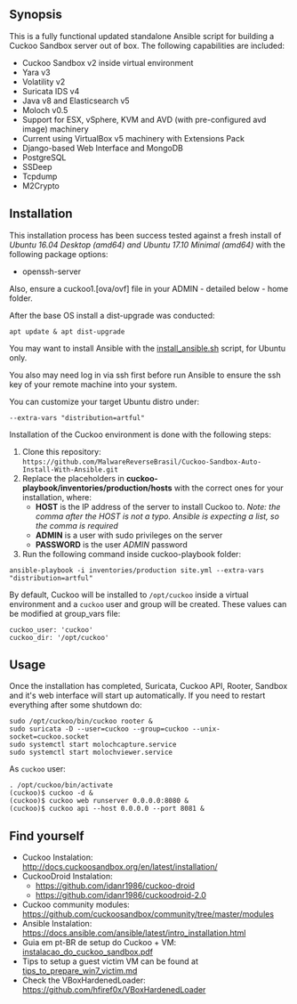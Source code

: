 ## Synopsis

This is a fully functional updated standalone Ansible script for building a Cuckoo Sandbox server out of box. The following capabilities are included:

- Cuckoo Sandbox v2 inside virtual environment
- Yara v3
- Volatility v2
- Suricata IDS v4
- Java v8 and Elasticsearch v5
- Moloch v0.5
- Support for ESX, vSphere, KVM and AVD (with pre-configured avd image) machinery
- Current using VirtualBox v5 machinery with Extensions Pack
- Django-based Web Interface and MongoDB
- PostgreSQL
- SSDeep
- Tcpdump
- M2Crypto

## Installation

This installation process has been success tested against a fresh install of _Ubuntu 16.04 Desktop (amd64) and Ubuntu 17.10 Minimal (amd64)_ with the following package options:

- openssh-server

Also, ensure a cuckoo1.[ova/ovf] file in your ADMIN - detailed below - home folder.

After the base OS install a dist-upgrade was conducted:

`apt update & apt dist-upgrade`

You may want to install Ansible with the [install_ansible.sh](install_ansible.sh) script, for Ubuntu only.

You also may need log in via ssh first before run Ansible to ensure the ssh key of your remote machine into your system.

You can customize your target Ubuntu distro under:

    --extra-vars "distribution=artful"

Installation of the Cuckoo environment is done with the following steps:

1. Clone this repository:
`https://github.com/MalwareReverseBrasil/Cuckoo-Sandbox-Auto-Install-With-Ansible.git`
2. Replace the placeholders in **cuckoo-playbook/inventories/production/hosts** with the correct ones for your installation, where:
    - **HOST** is the IP address of the server to install Cuckoo to. _Note: the comma after the HOST is not a typo. Ansible is expecting a list, so the comma is required_
    - **ADMIN** is a user with sudo privileges on the server
    - **PASSWORD** is the user _ADMIN_ password
4. Run the following command inside cuckoo-playbook folder:

```
ansible-playbook -i inventories/production site.yml --extra-vars "distribution=artful"
```

By default, Cuckoo will be installed to `/opt/cuckoo` inside a virtual environment and a `cuckoo` user and group will be created. These values can be modified at group_vars file:

    cuckoo_user: 'cuckoo'
    cuckoo_dir: '/opt/cuckoo'

## Usage

Once the installation has completed, Suricata, Cuckoo API, Rooter, Sandbox and it's web interface will start up automatically.
If you need to restart everything after some shutdown do:

    sudo /opt/cuckoo/bin/cuckoo rooter &
    sudo suricata -D --user=cuckoo --group=cuckoo --unix-socket=cuckoo.socket
    sudo systemctl start molochcapture.service
    sudo systemctl start molochviewer.service

As `cuckoo` user:

    . /opt/cuckoo/bin/activate
    (cuckoo)$ cuckoo -d &
    (cuckoo)$ cuckoo web runserver 0.0.0.0:8080 &
    (cuckoo)$ cuckoo api --host 0.0.0.0 --port 8081 &
    
## Find yourself

- Cuckoo Instalation: http://docs.cuckoosandbox.org/en/latest/installation/
- CuckooDroid Instalation:
    - https://github.com/idanr1986/cuckoo-droid
    - https://github.com/idanr1986/cuckoodroid-2.0
- Cuckoo community modules: https://github.com/cuckoosandbox/community/tree/master/modules
- Ansible Instalation: https://docs.ansible.com/ansible/latest/intro_installation.html
- Guia em pt-BR de setup do Cuckoo + VM: [instalacao_do_cuckoo_sandbox.pdf](references/instalacao_do_cuckoo_sandbox.pdf)
- Tips to setup a guest victim VM can be found at [tips_to_prepare_win7_victim.md](references/tips_to_prepare_win7_victim.md)
- Check the VBoxHardenedLoader: https://github.com/hfiref0x/VBoxHardenedLoader